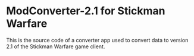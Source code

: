 # ModConverter-2.1 for Stickman Warfare
This is the source code of a converter app used to convert data to version 2.1 of the Stickman Warfare game client.